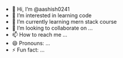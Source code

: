 - 👋 Hi, I’m @aashish0241
- 👀 I’m interested in learning code
- 🌱 I’m currently learning  mern stack course 
- 💞️ I’m looking to collaborate on ...
- 📫 How to reach me ...
- 😄 Pronouns: ...
- ⚡ Fun fact: ...

<!---
aashish0241/aashish0241 is a ✨ special ✨ repository because its `README.md` (this file) appears on your GitHub profile.
You can click the Preview link to take a look at your changes.
--->
